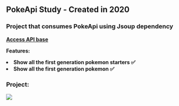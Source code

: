 <h2> PokeApi Study - Created in 2020  </h2>


<h3>  Project that consumes PokeApi using Jsoup dependency</h3>
<b><a target="_blank" href="https://pokeapi.co/"> Access API base </a> 

<b> Features: </b>
<li> Show all the first generation pokemon starters ✅ </li> 
<li> Show all the first generation pokemon ✅ </li> 

<h3> Project: </h3>

<img src="https://user-images.githubusercontent.com/37906911/94350800-6cdc4980-0028-11eb-95cb-370c1945106b.png" />

